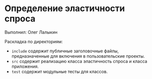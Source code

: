 ﻿# Определение эластичности спроса

Выполнил: Олег Лалыкин

Раскладка по директориям:

  - `include` содержит публичные заголовочные файлы, предназначенные для
    включения в пользовательские проекты.
  - `src` содержит реализацию класса эластичность спроса и класса приложения.
  - `test` содержит модульные тесты для классов.

<!-- - `docs` содержит документацию на класс. -->
